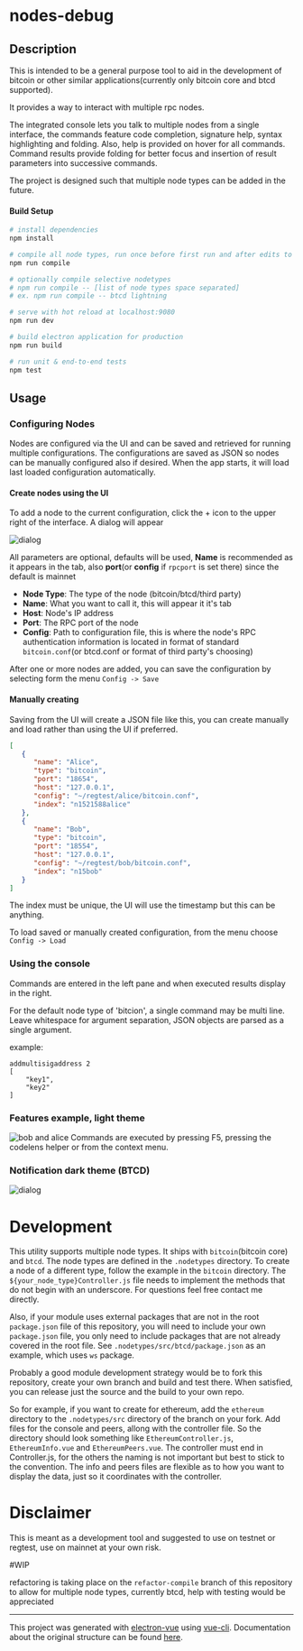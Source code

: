 # nodes-debug

## Description

This is intended to be a general purpose tool to aid in the development of bitcoin or other similar applications(currently only bitcoin core and btcd supported).

It provides a way to interact with multiple rpc nodes.  

The integrated console lets you talk to multiple nodes from a single interface, the commands feature code completion, signature help, syntax highlighting and folding.  Also, help is provided on hover for all commands.  Command results provide folding for better focus and insertion of result parameters into successive commands.

The project is designed such that multiple node types can be added in the future.

#### Build Setup

``` bash
# install dependencies
npm install

# compile all node types, run once before first run and after edits to files under .nodetypes
npm run compile

# optionally compile selective nodetypes
# npm run compile -- [list of node types space separated]
# ex. npm run compile -- btcd lightning

# serve with hot reload at localhost:9080
npm run dev

# build electron application for production
npm run build

# run unit & end-to-end tests
npm test


```

## Usage

### Configuring Nodes

Nodes are configured via the UI and can be saved and retrieved for running multiple configurations.  The configurations are saved as JSON so nodes can be manually configured also if desired.  When the app starts, it will load last loaded configuration automatically.

#### Create nodes using the UI

To add a node to the current configuration, click the + icon to the upper right of the interface.  A dialog will appear

![dialog](image/dialog.png)

All parameters are optional, defaults will be used, **Name** is recommended as it appears in the tab, also **port**(or **config** if `rpcport` is set there) since the default is mainnet

* **Node Type**: The type of the node (bitcoin/btcd/third party)
* **Name**: What you want to call it, this will appear it it's tab
* **Host**: Node's IP address
* **Port**: The RPC port of the node
* **Config**: Path to configuration file, this is where the node's RPC authentication information is located in format of standard `bitcoin.conf`(or btcd.conf or format of third party's choosing)

After one or more nodes are added, you can save the configuration by selecting form the menu `Config -> Save`

#### Manually creating
Saving from the UI will create a JSON file like this, you can create manually and load rather than using the UI if preferred.

``` JSON
[
   {
      "name": "Alice",
      "type": "bitcoin",
      "port": "18654",
      "host": "127.0.0.1",
      "config": "~/regtest/alice/bitcoin.conf",
      "index": "n1521588alice"
   },
   {
      "name": "Bob",
      "type": "bitcoin",
      "port": "18554",
      "host": "127.0.0.1",
      "config": "~/regtest/bob/bitcoin.conf",
      "index": "n15bob"
   }
]
```

The index must be unique, the UI will use the timestamp but this can be anything.

To load saved or manually created configuration, from the menu choose `Config -> Load`

### Using the console

Commands are entered in the left pane and when executed results display in the right.

For the default node type of 'bitcion', a single command may be multi line. Leave whitespace for argument separation, JSON objects are parsed as a single argument.

example:

```
addmultisigaddress 2
[
    "key1",
    "key2"
]
```

### Features example, light theme

![bob and alice](image/alice_pay_bob.gif)
Commands are executed by pressing F5, pressing the codelens helper or from the context menu.

### Notification dark theme (BTCD)

![dialog](image/notify.gif)

# Development

This utility supports multiple node types.  It ships with `bitcoin`(bitcoin core) and `btcd`.  The node types are defined in the `.nodetypes` directory.  To create a node of a different type, follow the example in the `bitcoin` directory.  The `${your_node_type}Controller.js` file needs to implement the methods that do not begin with an underscore.  For questions feel free contact me directly.

Also, if your module uses external packages that are not in the root `package.json` file of this repository, you will need to include your own `package.json` file, you only need to include packages that are not already covered in the root file.  See `.nodetypes/src/btcd/package.json` as an example, which uses `ws` package.

Probably a good module development strategy would be to fork this repository, create your own branch and build and test there.  When satisfied, you can release just the source and the build to your own repo.  

So for example, if you want to create for ethereum, add the `ethereum` directory to the `.nodetypes/src` directory of the branch on your fork.  Add files for the console and peers, allong with the controller file. So the directory should look something like `EthereumController.js`, `EthereumInfo.vue` and `EthereumPeers.vue`.  The controller must end in Controller.js, for the others the naming is not important but best to stick to the convention.  The info and peers files are flexible as to how you want to display the data, just so it coordinates with the controller.

# Disclaimer
This is meant as a development tool and suggested to use on testnet or regtest, use on mainnet at your own risk.

#WIP

refactoring is taking place on the `refactor-compile` branch of this repository to allow for multiple
node types, currently btcd, help with testing would be appreciated

---

This project was generated with [electron-vue](https://github.com/SimulatedGREG/electron-vue) using [vue-cli](https://github.com/vuejs/vue-cli). Documentation about the original structure can be found [here](https://simulatedgreg.gitbooks.io/electron-vue/content/index.html).

